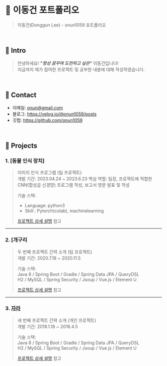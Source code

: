# 📜 이동건 포트폴리오
> 이동건(Donggun Lee) - onun1059 포트폴리오

</br>

## 👋 Intro
> 안녕하세요! ***"항상 꿈꾸며 도전하고 싶은"*** 이동건입니다!  
> 지금까지 제가 참여한 프로젝트 및 공부한 내용에 대해 작성하였습니다.

</br>

## :pushpin: Contact
- 이메일: onun@gmail.com
- 블로그: https://velog.io/@onun1059/posts
- 깃헙: https://github.com/onun1059

</br>

## 📝 Projects
### 1. [동물 인식 장치]
>이미지 인식 프로그램 (팀 프로젝트)  
>개발 기간: 2023.04.24 ~ 2023.6.23
>핵심 역할: 팀장, 프로젝트에 적합한 CNN(합성곱 신경망) 프로그램 작성, 보고서 영문 발표 및 작성
>  
>기술 스택:  
> * Language: python3  
> * Skill : Pytorch(colab), machinelearning
>  
>[프로젝트 상세 설명](https://github.com/onun1059/Resnet-18) 참고

---

### 2. [개구리
>두 번째 프로젝트 간략 소개  (팀 프로젝트)  
>개발 기간: 2020.7.18 ~ 2020.11.5  
>  
>기술 스택:  
>Java 8 / Spring Boot / Gradle / Spring Data JPA / QueryDSL  
>H2 / MySQL / Spring Security / Jsoup / Vue.js / Element U  
>  
>[프로젝트 상세 설명](https://github.com/Integerous/goQuality) 참고

---

### 3. [자라]()
>세 번째 프로젝트 간략 소개  (개인 프로젝트)  
>개발 기간: 2018.1.18 ~ 2018.4.5  
>  
>기술 스택:  
>Java 8 / Spring Boot / Gradle / Spring Data JPA / QueryDSL  
>H2 / MySQL / Spring Security / Jsoup / Vue.js / Element U  
>  
>[프로젝트 상세 설명](https://github.com/Integerous/goQuality) 참고

